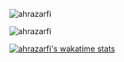 <!--### Hi there 👋 -->

<!--
**ahrazarfi/ahrazarfi** is a ✨ _special_ ✨ repository because its `README.md` (this file) appears on your GitHub profile.

Here are some ideas to get you started:

- 🔭 I’m currently working on ...
- 🌱 I’m currently learning ...
- 👯 I’m looking to collaborate on ...
- 🤔 I’m looking for help with ...
- 💬 Ask me about ...
- 📫 How to reach me: ...
- 😄 Pronouns: ...
- ⚡ Fun fact: ...
-->
<p>
  <img src="https://github-readme-stats.vercel.app/api?username=ahrazarfi&show_icons=true&theme=dark" alt="ahrazarfi">
</p>
 
<p><img align="center" src="https://github-readme-stats.vercel.app/api/top-langs?username=ahrazarfi&show_icons=true&theme=dark&locale=en&layout=compact" alt="ahrazarfi" /></p>

[![ahrazarfi's wakatime stats](https://github-readme-stats.vercel.app/api/wakatime?username=ahrazarfi&theme=dark)](https://github.com/ahrazarfi)
